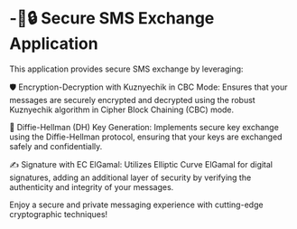 
# -📱🔒 Secure SMS Exchange Application
This application provides secure SMS exchange by leveraging:

🛡 Encryption-Decryption with Kuznyechik in CBC Mode: Ensures that your messages are securely encrypted and decrypted using the robust Kuznyechik algorithm in Cipher Block Chaining (CBC) mode.

🔑 Diffie-Hellman (DH) Key Generation: Implements secure key exchange using the Diffie-Hellman protocol, ensuring that your keys are exchanged safely and confidentially.

✍️ Signature with EC ElGamal: Utilizes Elliptic Curve ElGamal for digital signatures, adding an additional layer of security by verifying the authenticity and integrity of your messages.

Enjoy a secure and private messaging experience with cutting-edge cryptographic techniques!
